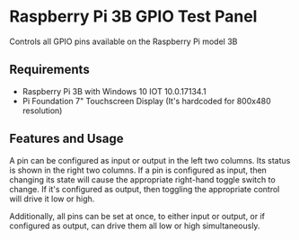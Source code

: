 # Raspberry Pi 3B GPIO Test Panel

Controls all GPIO pins available on the Raspberry Pi model 3B

## Requirements

  * Raspberry Pi 3B with Windows 10 IOT 10.0.17134.1
  * Pi Foundation 7" Touchscreen Display (It's hardcoded for 800x480 resolution)
  
## Features and Usage

A pin can be configured as input or output in the left two columns. Its status is shown in the right two columns. If a pin is configured as input, then changing its state will cause the appropriate right-hand toggle switch to change. If it's configured as output, then toggling the appropriate control will drive it low or high.

Additionally, all pins can be set at once, to either input or output, or if configured as output, can drive them all low or high simultaneously.
